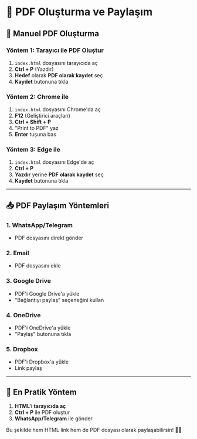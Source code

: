 # 📄 PDF Oluşturma ve Paylaşım

## 🚀 Manuel PDF Oluşturma

### **Yöntem 1: Tarayıcı ile PDF Oluştur**
1. `index.html` dosyasını tarayıcıda aç
2. **Ctrl + P** (Yazdır)
3. **Hedef** olarak **PDF olarak kaydet** seç
4. **Kaydet** butonuna tıkla

### **Yöntem 2: Chrome ile**
1. `index.html` dosyasını Chrome'da aç
2. **F12** (Geliştirici araçları)
3. **Ctrl + Shift + P**
4. "Print to PDF" yaz
5. **Enter** tuşuna bas

### **Yöntem 3: Edge ile**
1. `index.html` dosyasını Edge'de aç
2. **Ctrl + P**
3. **Yazdır** yerine **PDF olarak kaydet** seç
4. **Kaydet** butonuna tıkla

---

## 📤 PDF Paylaşım Yöntemleri

### **1. WhatsApp/Telegram**
- PDF dosyasını direkt gönder

### **2. Email**
- PDF dosyasını ekle

### **3. Google Drive**
- PDF'i Google Drive'a yükle
- "Bağlantıyı paylaş" seçeneğini kullan

### **4. OneDrive**
- PDF'i OneDrive'a yükle
- "Paylaş" butonuna tıkla

### **5. Dropbox**
- PDF'i Dropbox'a yükle
- Link paylaş

---

## 🎯 En Pratik Yöntem
1. **HTML'i tarayıcıda aç**
2. **Ctrl + P** ile PDF oluştur
3. **WhatsApp/Telegram** ile gönder

Bu şekilde hem HTML link hem de PDF dosyası olarak paylaşabilirsin! 📱📄 
